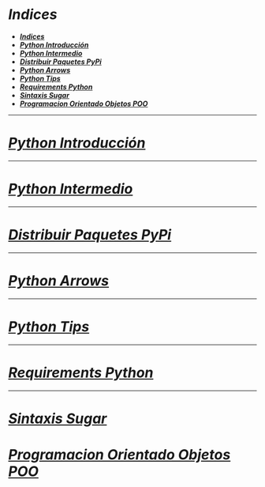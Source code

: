 <!-- Author: Daniel Benjamin Perez Morales -->
<!-- GitHub: https://github.com/DanielBenjaminPerezMoralesDev13 - "https://github.com/DanielBenjaminPerezMoralesDev13 -"->
<!-- Email: danielperezdev@proton.me -->

# ***Indices***

- [***Indices***](#indices)
- [***Python Introducción***](#python-introducción)
- [***Python Intermedio***](#python-intermedio)
- [***Distribuir Paquetes PyPi***](#distribuir-paquetes-pypi)
- [***Python Arrows***](#python-arrows)
- [***Python Tips***](#python-tips)
- [***Requirements Python***](#requirements-python)
- [***Sintaxis Sugar***](#sintaxis-sugar)
- [***Programacion Orientado Objetos POO***](#programacion-orientado-objetos-poo)

---

# ***[Python Introducción](https://github.com/DanielBenjaminPerezMoralesDev13/Notes/tree/master/Python/Python%20Introduccion "https://github.com/DanielBenjaminPerezMoralesDev13/Notes/tree/master/Python/Python%20Introduccion")***

---

# ***[Python Intermedio](https://github.com/DanielBenjaminPerezMoralesDev13/Notes/tree/master/Python/Python%20Intermedio "https://github.com/DanielBenjaminPerezMoralesDev13/Notes/tree/master/Python/Python%20Intermedio")***

---

# ***[Distribuir Paquetes PyPi](https://github.com/DanielBenjaminPerezMoralesDev13/Notes/tree/master/Python/Distribuir%20Paquetes%20PyPi "https://github.com/DanielBenjaminPerezMoralesDev13/Notes/tree/master/Python/Distribuir%20Paquetes%20PyPi")***

---

# ***[Python Arrows](https://github.com/DanielBenjaminPerezMoralesDev13/Notes/tree/master/Python/Python%20Arrows "https://github.com/DanielBenjaminPerezMoralesDev13/Notes/tree/master/Python/Python%20Arrows")***

---

# ***[Python Tips](https://github.com/DanielBenjaminPerezMoralesDev13/Notes/tree/master/Python/Python%20Tips "https://github.com/DanielBenjaminPerezMoralesDev13/Notes/tree/master/Python/Python%20Tips")***

---

# ***[Requirements Python](https://github.com/DanielBenjaminPerezMoralesDev13/Notes/tree/master/Python/Requirements%20Python "https://github.com/DanielBenjaminPerezMoralesDev13/Notes/tree/master/Python/Requirements%20Python")***

---

# ***[Sintaxis Sugar](https://github.com/DanielBenjaminPerezMoralesDev13/Notes/tree/master/Python/Sintaxis%20Sugar "https://github.com/DanielBenjaminPerezMoralesDev13/Notes/tree/master/Python/Sintaxis%20Sugar")***

# ***[Programacion Orientado Objetos POO](https://github.com/DanielBenjaminPerezMoralesDev13/Notes/tree/master/Python/Programacion%20Orientado%20Objetos%20POO "https://github.com/DanielBenjaminPerezMoralesDev13/Notes/tree/master/Python/Programacion%20Orientado%20Objetos%20POO")***
